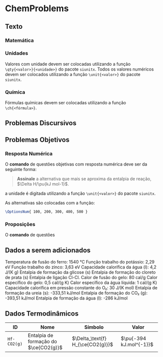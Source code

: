 # ChemProblems

## Texto

### Matemática

### Unidades

Valores com unidade devem ser colocadas utilizando a função `\qty{<valor>}{<unidade>}` do pacote `siunitx`. Todos os valores numéricos devem ser colocados utilizando a função `\unit{<valor>}` do pacote `siunitx`.

### Química

Fórmulas químicas devem ser colocadas utilizando a função  `\ch{<fórmula>}`.

## Problemas Discursivos

## Problemas Objetivos

### Resposta Numérica

O **comando** de questões objetivas com resposta numérica deve ser da seguinte forma:

> **Assinale** a alternativa que mais se aproxima da entalpia de reação, $\Delta H/\pu{kJ mol-1}$.

a unidade é digitada utilizando a função `\unit{<valor>}` do pacote `siunitx`.

As alternativas são colocadas com a função:

```latex
\OptionsNum{ 100, 200, 300, 400, 500 }
```

### Proposições

O **comando** de questões 

## Dados a serem adicionados
Temperatura de fusão do ferro: 1540 °C
Função trabalho do potássio: 2,29 eV
Função trabalho do zinco: 3,63 eV
Capacidade calorífica da água (l): 4,2 J/(K g) 
Entalpia de formação da glicose (s)
Entalpia de formação do cloreto de prata (s)
Entalpia de ligação Cl-Cl.
Calor de fusão do gelo: 80 cal/g
Calor específico do gelo: 0,5 cal/(g K)
Calor específico da água líquida: 1 cal/(g K)
Capacidade calorífica em pressão constante do O₂: 30 J/(K mol)
Entalpia de formação da ureia (s): -333,51 kJ/mol
Entalpia de formação do CO₂ (g): -393,51 kJ/mol
Entalpia de formação da água (l): -286 kJ/mol

## Dados Termodinâmicos

| ID | Nome | Símbolo | Valor |
| -- | -- | -- | -- |
`Hf-CO2(g)` | Entalpia de formação do $\ce{CO2(g)}$ | $\Delta_\text{f} H_{\ce{CO2(g)}}$ | $\pu{-394 kJ.mol^{-1}}$ |